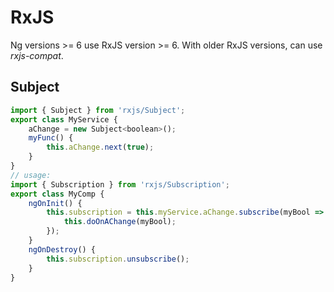 # RxJS
Ng versions >= 6 use RxJS version >= 6. With older RxJS versions, can use *rxjs-compat*.

## Subject
```js
import { Subject } from 'rxjs/Subject';
export class MyService {
    aChange = new Subject<boolean>();
    myFunc() {
        this.aChange.next(true);
    }
}
// usage:
import { Subscription } from 'rxjs/Subscription';
export class MyComp {
    ngOnInit() {
        this.subscription = this.myService.aChange.subscribe(myBool => {
            this.doOnAChange(myBool);
        });
    }
    ngOnDestroy() {
        this.subscription.unsubscribe();
    }
}
```
